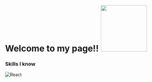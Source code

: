 <h1>Welcome to my page!! <img src="https://octodex.github.com/images/homercat.png" width="150"/></h1>

<h3>Skills I know</h3>
<p>
  <img alt="React" src="https://img.shields.io/badge/chatGPT-74aa9c?style=for-the-badge&logo=openai&logoColor=white" />
</p>
